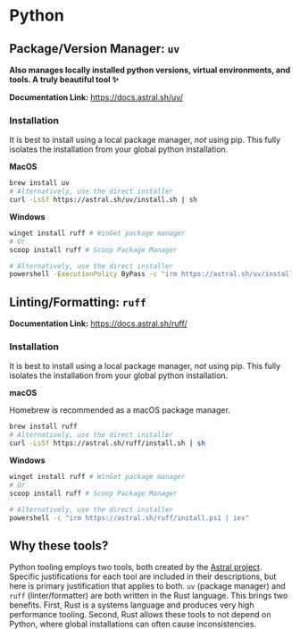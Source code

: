 # Python

## Package/Version Manager: `uv`

**Also manages locally installed python versions, virtual environments, and tools. A truly beautiful tool ✨**

**Documentation Link:** https://docs.astral.sh/uv/

### Installation

It is best to install using a local package manager, _not_ using pip. This fully isolates the installation from your global python installation.

**MacOS**

```sh
brew install uv
# Alternatively, use the direct installer
curl -LsSf https://astral.sh/uv/install.sh | sh
```

**Windows**

```sh
winget install ruff # WinGet package manager
# Or
scoop install ruff # Scoop Package Manager

# Alternatively, use the direct installer
powershell -ExecutionPolicy ByPass -c "irm https://astral.sh/uv/install.ps1 | iex"
```

## Linting/Formatting: `ruff`

**Documentation Link:** https://docs.astral.sh/ruff/

### Installation

It is best to install using a local package manager, _not_ using pip. This fully isolates the installation from your global python installation.

**macOS**

Homebrew is recommended as a macOS package manager.

```sh
brew install ruff
# Alternatively, use the direct installer
curl -LsSf https://astral.sh/ruff/install.sh | sh
```

**Windows**

```sh
winget install ruff # WinGet package manager
# Or
scoop install ruff # Scoop Package Manager

# Alternatively, use the direct installer
powershell -c "irm https://astral.sh/ruff/install.ps1 | iex"
```

## Why these tools?

Python tooling employs two tools, both created by the [Astral project](https://astral.sh/). Specific justifications for each tool are included in their descriptions, but here is primary justification that applies to both. `uv` (package manager) and `ruff` (linter/formatter) are both written in the Rust language. This brings two benefits. First, Rust is a systems language and produces very high performance tooling. Second, Rust allows these tools to not depend on Python, where global installations can often cause inconsistencies.
